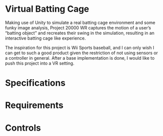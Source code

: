 # Virtual Batting Cage

Making use of Unity to simulate a real batting cage environment and some funky image analysis, Project 20000 WR captures the motion of a user’s “batting object” and recreates their swing in the simulation, resulting in an interactive batting cage like experience.

The inspiration for this project is Wii Sports baseball, and I can only wish I can get to such a good product given the restriction of not using sensors or a controller in general. After a base implementation is done, I would like to push this project into a VR setting.

# Specifications

# Requirements

# Controls
